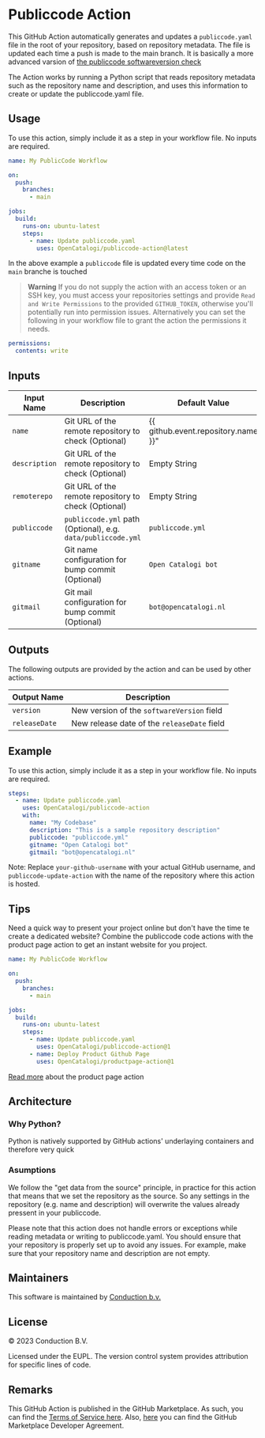 # Publiccode Action
This GitHub Action automatically generates and updates a `publiccode.yaml` file in the root of your repository, based on repository metadata. The file is updated each time a push is made to the main branch. It is basically a more advanced varsion of [the publiccode softwareversion check](https://github.com/italia/publiccode-softwareversion-check-action/tree/master)

The Action works by running a Python script that reads repository metadata such as the repository name and description, and uses this information to create or update the publiccode.yaml file.

## Usage
To use this action, simply include it as a step in your workflow file. No inputs are required.

````yaml
name: My PublicCode Workflow

on:
  push:
    branches:
      - main

jobs:
  build:
    runs-on: ubuntu-latest
    steps:
      - name: Update publiccode.yaml
        uses: OpenCatalogi/publiccode-action@latest
````

In the above example a `publiccode` file is updated every time code on the `main` branche is touched

> **Warning**
> If you do not supply the action with an access token or an SSH key, you must access your repositories settings and provide `Read and Write Permissions` to the provided `GITHUB_TOKEN`, otherwise you'll potentially run into permission issues. Alternatively you can set the following in your workflow file to grant the action the permissions it needs.

```yml
permissions:
  contents: write
```

## Inputs

| Input Name   | Description                                                  | Default Value        |
|--------------|--------------------------------------------------------------|-----------------------|
| `name` | Git URL of the remote repository to check (Optional)         | {{ github.event.repository.name }}"         |
| `description` | Git URL of the remote repository to check (Optional)         | Empty String          |
| `remoterepo` | Git URL of the remote repository to check (Optional)         | Empty String          |
| `publiccode` | `publiccode.yml` path (Optional), e.g. `data/publiccode.yml` | `publiccode.yml`      |
| `gitname`    | Git name configuration for bump commit (Optional)            | `Open Catalogi bot`  |
| `gitmail`    | Git mail configuration for bump commit (Optional)            | `bot@opencatalogi.nl` |


## Outputs
The following outputs are provided by the action and can be used by other actions. 

| Output Name    | Description                                     |
|----------------|-------------------------------------------------|
| `version`      | New version of the `softwareVersion` field     |
| `releaseDate`  | New release date of the `releaseDate` field   |


## Example
To use this action, simply include it as a step in your workflow file. No inputs are required.

````yaml
steps:
  - name: Update publiccode.yaml
    uses: OpenCatalogi/publiccode-action
    with:
      name: "My Codebase"
      description: "This is a sample repository description"
      publiccode: "publiccode.yml"
      gitname: "Open Catalogi bot"
      gitmail: "bot@opencatalogi.nl"
````
Note: Replace `your-github-username` with your actual GitHub username, and `publiccode-update-action` with the name of the repository where this action is hosted.

## Tips
Need a quick way to present your project online but don't have the time te create a dedicated website? Combine the publiccode code actions with the product page action to get an instant website for you project.

````yaml
name: My PublicCode Workflow

on:
  push:
    branches:
      - main

jobs:
  build:
    runs-on: ubuntu-latest
    steps:
      - name: Update publiccode.yaml
        uses: OpenCatalogi/publiccode-action@1
      - name: Deploy Product Github Page
        uses: OpenCatalogi/productpage-action@1
````

[Read more](https://github.com/marketplace/actions/create-an-product-page) about the product  page action 

## Architecture
### Why Python?
Python is natively supported by GitHub actions' underlaying containers and therefore very quick

### Asumptions
We follow the "get data from the source" principle, in practice for this action that means that we set the repository as the source. So any settings in the repository (e.g. name and description) will overwrite the values already pressent in your publiccode.

Please note that this action does not handle errors or exceptions while reading metadata or writing to publiccode.yaml. You should ensure that your repository is properly set up to avoid any issues. For example, make sure that your repository name and description are not empty.

## Maintainers
This software is maintained by [Conduction b.v.](https://conduction.nl/)

## License
© 2023 Conduction B.V.

Licensed under the EUPL. The version control system provides attribution for specific lines of code.

## Remarks
This GitHub Action is published in the GitHub Marketplace. As such, you can find the [Terms of Service here](). Also, [here]() you can find the GitHub Marketplace Developer Agreement.